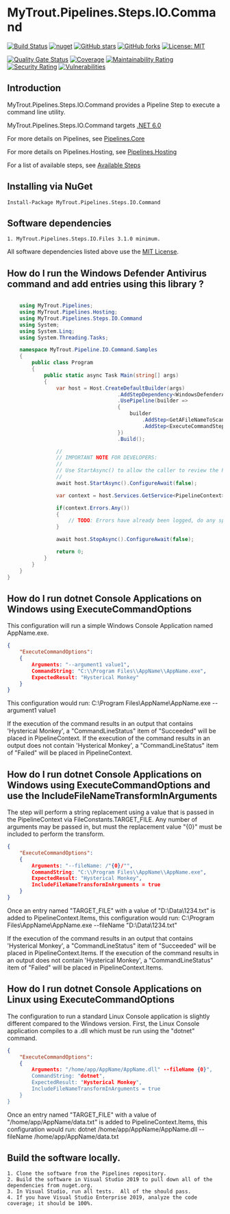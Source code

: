 # MyTrout.Pipelines.Steps.IO.Command

[![Build Status](https://github.com/mytrout/Pipelines/actions/workflows/build-pipelines-steps-io-command.yaml/badge.svg)](https://github.com/mytrout/Pipelines/actions/workflows/build-pipelines-steps-io-command.yaml)
[![nuget](https://buildstats.info/nuget/MyTrout.Pipelines.Steps.IO.Command?includePreReleases=true)](https://www.nuget.org/packages/MyTrout.Pipelines.Steps.IO.Command/)
[![GitHub stars](https://img.shields.io/github/stars/mytrout/Pipelines.svg)](https://github.com/mytrout/Pipelines/stargazers)
[![GitHub forks](https://img.shields.io/github/forks/mytrout/Pipelines.svg)](https://github.com/mytrout/Pipelines/network)
[![License: MIT](https://img.shields.io/github/license/mytrout/Pipelines.svg)](https://licenses.nuget.org/MIT)

[![Quality Gate Status](https://sonarcloud.io/api/project_badges/measure?project=Pipelines.Steps.IO.Command&metric=alert_status)](https://sonarcloud.io/dashboard?id=Pipelines.Steps.IO.Command)
[![Coverage](https://sonarcloud.io/api/project_badges/measure?project=Pipelines.Steps.IO.Command&metric=coverage)](https://sonarcloud.io/dashboard?id=Pipelines.Steps.IO.Command)
[![Maintainability Rating](https://sonarcloud.io/api/project_badges/measure?project=Pipelines.Steps.IO.Command&metric=sqale_rating)](https://sonarcloud.io/dashboard?id=Pipelines.Steps.IO.Command)
[![Security Rating](https://sonarcloud.io/api/project_badges/measure?project=Pipelines.Steps.IO.Command&metric=security_rating)](https://sonarcloud.io/dashboard?id=Pipelines.Steps.IO.Command)
[![Vulnerabilities](https://sonarcloud.io/api/project_badges/measure?project=Pipelines.Steps.IO.Command&metric=vulnerabilities)](https://sonarcloud.io/dashboard?id=Pipelines.Steps.IO.Command)

## Introduction

MyTrout.Pipelines.Steps.IO.Command provides a Pipeline Step to execute a command line utility.

MyTrout.Pipelines.Steps.IO.Command targets [.NET 6.0](https://dotnet.microsoft.com/download/dotnet/6.0)

For more details on Pipelines, see [Pipelines.Core](../../Core/README.md)

For more details on Pipelines.Hosting, see [Pipelines.Hosting](../../Hosting/README.md)

For a list of available steps, see [Available Steps](../README.md)

## Installing via NuGet

    Install-Package MyTrout.Pipelines.Steps.IO.Command

## Software dependencies

    1. MyTrout.Pipelines.Steps.IO.Files 3.1.0 minimum.

All software dependencies listed above use the [MIT License](https://licenses.nuget.org/MIT).

## How do I run the Windows Defender Antivirus command and add entries using this library ?

```csharp

    using MyTrout.Pipelines;
    using MyTrout.Pipelines.Hosting;
    using MyTrout.Pipelines.Steps.IO.Command
    using System;
    using System.Linq;
    using System.Threading.Tasks;

    namespace MyTrout.Pipeline.IO.Command.Samples
    {
        public class Program
        {
            public static async Task Main(string[] args)
            {
                var host = Host.CreateDefaultBuilder(args)
                                    .AddStepDependency<WindowsDefenderAmtivirusOptions>()
                                    .UsePipeline(builder => 
                                    {
                                        builder
                                            .AddStep<GetAFileNameToScanStep>()
                                            .AddStep<ExecuteCommandStep>()
                                    })
                                    .Build();

                //
                // IMPORTANT NOTE FOR DEVELOPERS:
                // 
                // Use StartAsync() to allow the caller to review the PipelineContext after execution.
                //
                await host.StartAsync().ConfigureAwait(false);

                var context = host.Services.GetService<PipelineContext>();

                if(context.Errors.Any())
                {
                    // TODO: Errors have already been logged, do any special error processing here.
                }

                await host.StopAsync().ConfigureAwait(false);

                return 0;
            }
        }
    }
}

```

## How do I run dotnet Console Applications on Windows using ExecuteCommandOptions 

This configuration will run a simple Windows Console Application named AppName.exe.

```json
{
    "ExecuteCommandOptions":
    {
        Arguments: "--argument1 value1",
        CommandString: "C:\\Program Files\\AppName\\AppName.exe",
        ExpectedResult: "Hysterical Monkey"
    }
}
```
This configuration would run:
C:\\Program Files\\AppName\\AppName.exe --argument1 value1

If the execution of the command results in an output that contains 'Hysterical Monkey', a "CommandLineStatus" item of "Succeeded" will be placed in PipelineContext.
If the execution of the command results in an output does not contain 'Hysterical Monkey', a "CommandLineStatus" item of "Failed" will be placed in PipelineContext.

## How do I run dotnet Console Applications on Windows using ExecuteCommandOptions and use the IncludeFileNameTransformInArguments

The step will perform a string replacement using a value that is passed in the PipelineContext via FileConstants.TARGET_FILE.
Any number of arguments may be passed in, but must the replacement value "{0}" must be included to perform the transform.

```json
{
    "ExecuteCommandOptions":
    {
        Arguments: "--fileName: /"{0}/"",
        CommandString: "C:\\Program Files\\AppName\\AppName.exe",
        ExpectedResult: "Hysterical Monkey",
        IncludeFileNameTransformInArguments = true
    }
}
```
Once an entry named "TARGET_FILE" with a value of "D:\\Data\1234.txt" is added to PipelineContext.Items, this configuration would run:
C:\\Program Files\\AppName\\AppName.exe --fileName "D:\\Data\1234.txt"

If the execution of the command results in an output that contains 'Hysterical Monkey', a "CommandLineStatus" item of "Succeeded" will be placed in PipelineContext.Items.
If the execution of the command results in an output does not contain 'Hysterical Monkey', a "CommandLineStatus" item of "Failed" will be placed in PipelineContext.Items.

## How do I run dotnet Console Applications on Linux using ExecuteCommandOptions

The configuration to run a standard Linux Console application is slightly different compared to the Windows version.
First, the Linux Console application compiles to a .dll which must be run using the "dotnet" command.

```json
{
    "ExecuteCommandOptions":
    {
        Arguments: "/home/app/AppName/AppName.dll" --fileName {0}",
        CommandString: "dotnet",
        ExpectedResult: "Hysterical Monkey",
        IncludeFileNameTransformInArguments = true
    }
}
```
Once an entry named "TARGET_FILE" with a value of "/home/app/AppName/data.txt" is added to PipelineContext.Items, this configuration would run:
dotnet /home/app/AppName/AppName.dll --fileName /home/app/AppName/data.txt


## Build the software locally.
    1. Clone the software from the Pipelines repository.
    2. Build the software in Visual Studio 2019 to pull down all of the dependencies from nuget.org.
    3. In Visual Studio, run all tests.  All of the should pass.
    4. If you have Visual Studio Enterprise 2019, analyze the code coverage; it should be 100%.
